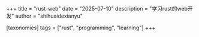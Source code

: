 +++
title = "rust-web"
date = "2025-07-10"
description = "学习rust的web开发"
author = "shihuaidexianyu"

[taxonomies]
tags = ["rust", "programming", "learning"]
+++